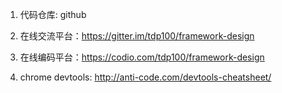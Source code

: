 1. 代码仓库: github

2. 在线交流平台：https://gitter.im/tdp100/framework-design

3. 在线编码平台：https://codio.com/tdp100/framework-design

4. chrome devtools: http://anti-code.com/devtools-cheatsheet/